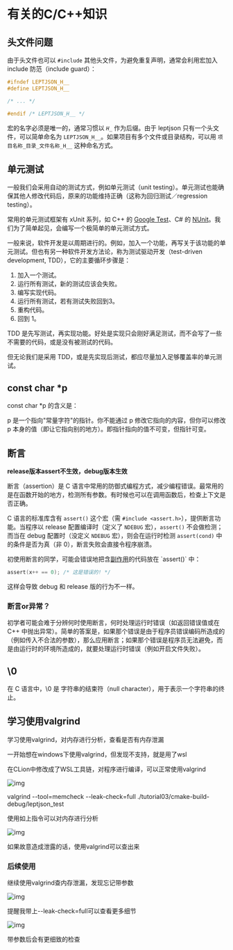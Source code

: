 # 有关的C/C++知识

## 头文件问题

由于头文件也可以 `#include` 其他头文件，为避免重复声明，通常会利用宏加入 include 防范（include guard）：

```C++
#ifndef LEPTJSON_H__
#define LEPTJSON_H__

/* ... */

#endif /* LEPTJSON_H__ */
```

宏的名字必须是唯一的，通常习惯以 *`H`*`_` 作为后缀。由于 leptjson 只有一个头文件，可以简单命名为 `LEPTJSON_H__`。如果项目有多个文件或目录结构，可以用 `项目名称_目录_文件名称_H__` 这种命名方式。

## 单元测试

一般我们会采用自动的测试方式，例如单元测试（unit testing）。单元测试也能确保其他人修改代码后，原来的功能维持正确（这称为回归测试／regression testing）。

常用的单元测试框架有 xUnit 系列，如 C++ 的 [Google Test](https://github.com/google/googletest)、C# 的 [NUnit](https://www.nunit.org/)。我们为了简单起见，会编写一个极简单的单元测试方式。

一般来说，软件开发是以周期进行的。例如，加入一个功能，再写关于该功能的单元测试。但也有另一种软件开发方法论，称为测试驱动开发（test-driven development, TDD），它的主要循环步骤是：

1. 加入一个测试。
2. 运行所有测试，新的测试应该会失败。
3. 编写实现代码。
4. 运行所有测试，若有测试失败回到3。
5. 重构代码。
6. 回到 1。

TDD 是先写测试，再实现功能。好处是实现只会刚好满足测试，而不会写了一些不需要的代码，或是没有被测试的代码。

但无论我们是采用 TDD，或是先实现后测试，都应尽量加入足够覆盖率的单元测试。

## const char *p

const char *p 的含义是：

p 是一个指向"常量字符"的指针。你不能通过 p 修改它指向的内容，但你可以修改 p 本身的值（即让它指向别的地方）。即指针指向的值不可变，但指针可变。

## 断言

**release版本assert不生效，debug版本生效**

断言（assertion）是 C 语言中常用的防御式编程方式，减少编程错误。最常用的是在函数开始的地方，检测所有参数。有时候也可以在调用函数后，检查上下文是否正确。

C 语言的标准库含有 `assert()` 这个宏（需 `#include <assert.h>`），提供断言功能。当程序以 release 配置编译时（定义了 `NDEBUG` 宏），`assert()` 不会做检测；而当在 debug 配置时（没定义 `NDEBUG` 宏），则会在运行时检测 `assert(cond)` 中的条件是否为真（非 0），断言失败会直接令程序崩溃。

初使用断言的同学，可能会错误地把含[副作用](https://en.wikipedia.org/wiki/Side_effect_(computer_science))的代码放在 `assert()` 中：

```C
assert(x++ == 0); /* 这是错误的! */
```

这样会导致 debug 和 release 版的行为不一样。

### 断言or异常？

初学者可能会难于分辨何时使用断言，何时处理运行时错误（如返回错误值或在 C++ 中抛出异常）。简单的答案是，如果那个错误是由于程序员错误编码所造成的（例如传入不合法的参数），那么应用断言；如果那个错误是程序员无法避免，而是由运行时的环境所造成的，就要处理运行时错误（例如开启文件失败）。

## \0

在 C 语言中，\0 是 字符串的结束符（null character），用于表示一个字符串的终止。

## 学习使用valgrind

学习使用valgrind，对内存进行分析，查看是否有内存泄漏

一开始想在windows下使用valgrind，但发现不支持，就是用了wsl

在CLion中修改成了WSL工具链，对程序进行编译，可以正常使用valgrind

![img](https://acnbif3emsdd.feishu.cn/space/api/box/stream/download/asynccode/?code=YTA3MzAwY2EyODYzNGJmNGU2NzJlMWFhNWU1NjlmOGZfSk02TEp6ekVWT0xsSEhyVzQyZWxLaDQ5QktUcmwybW5fVG9rZW46R0VRSmJBcTE3b21vcE94RzU4ZWNiaGljbkVnXzE3NTU3MDk2OTA6MTc1NTcxMzI5MF9WNA)

valgrind --tool=memcheck --leak-check=full ./tutorial03/cmake-build-debug/leptjson_test

使用如上指令可以对内存进行分析

![img](https://acnbif3emsdd.feishu.cn/space/api/box/stream/download/asynccode/?code=NzAwZDMzYzI2MDZjZThiYWRjNzE5YjRmMWM5NWQ4ODVfQnZhbHNpbFFDSEwwc25haXNOZVN2UTJMNjlTand2Z1dfVG9rZW46S2NvYWJxSlJYb3QyeGl4MURpSGMxU2RvblhkXzE3NTU3MDk2OTA6MTc1NTcxMzI5MF9WNA)

如果故意造成泄露的话，使用valgrind可以查出来

### 后续使用

继续使用valgrind查内存泄漏，发现忘记带参数

![img](https://acnbif3emsdd.feishu.cn/space/api/box/stream/download/asynccode/?code=OTUyMjVmZmI2MWYyZmM4MDQzMWU2N2VlMTllOTVjMWVfSjJ2TGNYelI3MXp6Vk5zZVo2bGhGTGMwZnhDY0U2b2VfVG9rZW46V3VwcWJHWmUyb0JkT0Z4cmZ4SWN0ZTN5bmloXzE3NTU3MDk3MTQ6MTc1NTcxMzMxNF9WNA)

提醒我带上--leak-check=full可以查看更多细节

![img](https://acnbif3emsdd.feishu.cn/space/api/box/stream/download/asynccode/?code=ZDY3NDhlMWIxNGY3MmNjMDZmMjhhYTczOGNkYzg5YzJfbzlsUWtzOTFEc1RETWYxQzFDd2hxYmQ0MlhZbWtrOWJfVG9rZW46RDlRMGJZa0Y1b1BlUm54TWhPa2N0dURQbnNkXzE3NTU3MDk3MTQ6MTc1NTcxMzMxNF9WNA)

带参数后会有更细致的检查